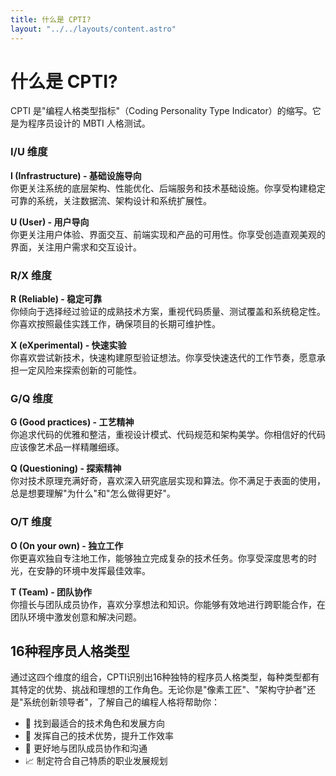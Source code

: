 ```yaml
---
title: 什么是 CPTI?
layout: "../../layouts/content.astro"
---
```



# 什么是 CPTI?

CPTI 是"编程人格类型指标"（Coding Personality Type Indicator）的缩写。它是为程序员设计的 MBTI 人格测试。

### I/U 维度

**I (Infrastructure) - 基础设施导向**  
你更关注系统的底层架构、性能优化、后端服务和技术基础设施。你享受构建稳定可靠的系统，关注数据流、架构设计和系统扩展性。

**U (User) - 用户导向**  
你更关注用户体验、界面交互、前端实现和产品的可用性。你享受创造直观美观的界面，关注用户需求和交互设计。

### R/X 维度

**R (Reliable) - 稳定可靠**  
你倾向于选择经过验证的成熟技术方案，重视代码质量、测试覆盖和系统稳定性。你喜欢按照最佳实践工作，确保项目的长期可维护性。

**X (eXperimental) - 快速实验**  
你喜欢尝试新技术，快速构建原型验证想法。你享受快速迭代的工作节奏，愿意承担一定风险来探索创新的可能性。

### G/Q 维度

**G (Good practices) - 工艺精神**  
你追求代码的优雅和整洁，重视设计模式、代码规范和架构美学。你相信好的代码应该像艺术品一样精雕细琢。

**Q (Questioning) - 探索精神**  
你对技术原理充满好奇，喜欢深入研究底层实现和算法。你不满足于表面的使用，总是想要理解"为什么"和"怎么做得更好"。

### O/T 维度

**O (On your own) - 独立工作**  
你更喜欢独自专注地工作，能够独立完成复杂的技术任务。你享受深度思考的时光，在安静的环境中发挥最佳效率。

**T (Team) - 团队协作**  
你擅长与团队成员协作，喜欢分享想法和知识。你能够有效地进行跨职能合作，在团队环境中激发创意和解决问题。

## 16种程序员人格类型

通过这四个维度的组合，CPTI识别出16种独特的程序员人格类型，每种类型都有其特定的优势、挑战和理想的工作角色。无论你是"像素工匠"、"架构守护者"还是"系统创新领导者"，了解自己的编程人格将帮助你：

- 🎯 找到最适合的技术角色和发展方向
- 🚀 发挥自己的技术优势，提升工作效率
- 🤝 更好地与团队成员协作和沟通
- 📈 制定符合自己特质的职业发展规划

